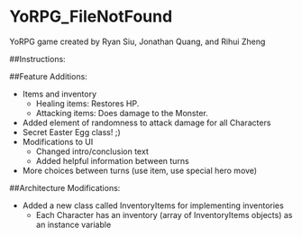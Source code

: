 # YoRPG_FileNotFound
YoRPG game created by Ryan Siu, Jonathan Quang, and Rihui Zheng

##Instructions:

##Feature Additions:
- Items and inventory
  - Healing items: Restores HP.
  - Attacking items: Does damage to the Monster.
- Added element of randomness to attack damage for all Characters
- Secret Easter Egg class! ;)
- Modifications to UI 
  - Changed intro/conclusion text
  - Added helpful information between turns
- More choices between turns (use item, use special hero move)

##Architecture Modifications:
- Added a new class called InventoryItems for implementing inventories
  - Each Character has an inventory (array of InventoryItems objects) as an instance variable
